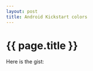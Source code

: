 ```yaml
---
layout: post
title: Android Kickstart colors
---
```


{{ page.title }}
================

Here is the gist:

<script src="https://gist.github.com/HasanAliKaraca/3d9c6d057c30f2b2e413f2c3dbae1094.js"></script>

